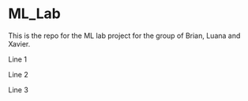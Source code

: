 # ML_Lab
This is the repo for the ML lab project for the group of Brian, Luana and Xavier.


Line 1

Line 2

Line 3